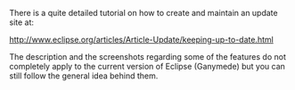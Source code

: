 There is a quite detailed tutorial on how to create and maintain an update site at:

http://www.eclipse.org/articles/Article-Update/keeping-up-to-date.html


The description and the screenshots regarding some of the features do not completely apply to the current version of Eclipse (Ganymede) but you can still follow the general idea behind them.